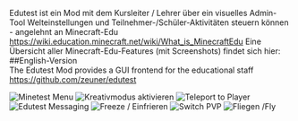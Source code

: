Edutest ist ein Mod mit dem Kursleiter / Lehrer über ein visuelles Admin-Tool Welteinstellungen und Teilnehmer-/Schüler-Aktivitäten steuern können - angelehnt an Minecraft-Edu https://wiki.education.minecraft.net/wiki/What_is_MinecraftEdu
Eine Übersicht aller Minecraft-Edu-Features (mit Screenshots) findet sich hier:
##English-Version   
The Edutest Mod provides a GUI frontend for the educational staff  
https://github.com/zeuner/edutest

![Minetest Menu](https://github.com/minetest4edu/edutest_minetest-education/blob/master/screenshots/minetestEDUMenu.png)
![Kreativmodus aktivieren](https://github.com/minetest4edu/edutest_minetest-education/blob/master/screenshots/kreativModus.png)
![Teleport to Player](https://github.com/minetest4edu/edutest_minetest-education/blob/master/screenshots/teleport2player.png)
![Edutest Messaging](https://github.com/minetest4edu/edutest_minetest-education/blob/master/screenshots/messaging.png)
![Freeze / Einfrieren](https://github.com/minetest4edu/edutest_minetest-education/blob/master/screenshots/einfrieren.png)
![Switch PVP](https://github.com/minetest4edu/edutest_minetest-education/blob/master/screenshots/pvp.png)
![Fliegen /Fly](https://github.com/minetest4edu/edutest_minetest-education/blob/master/screenshots/flugmodus.png)
